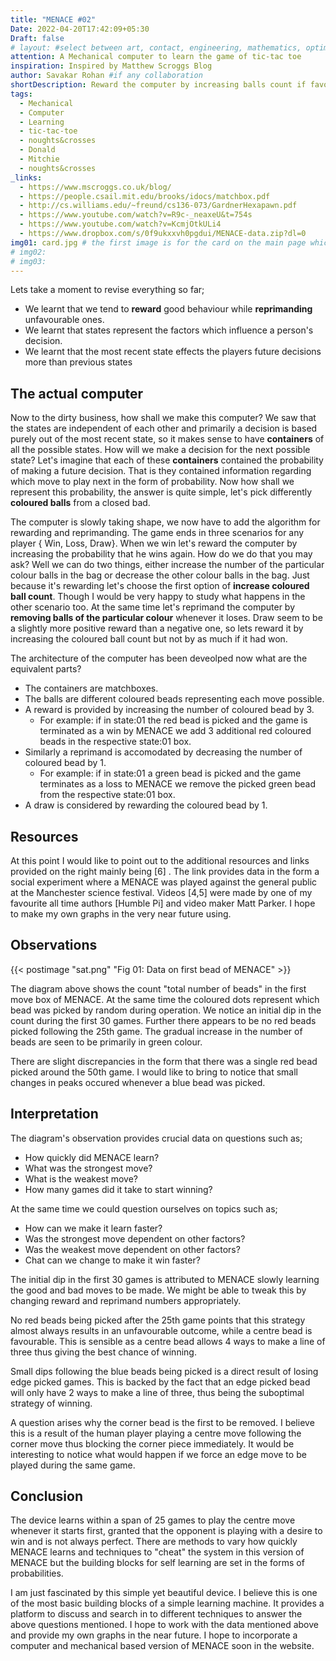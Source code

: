 ```yaml
---
title: "MENACE #02"
Date: 2022-04-20T17:42:09+05:30
Draft: false
# layout: #select between art, contact, engineering, mathematics, optimization, sports
attention: A Mechanical computer to learn the game of tic-tac toe
inspiration: Inspired by Matthew Scroggs Blog
author: Savakar Rohan #if any collaboration
shortDescription: Reward the computer by increasing balls count if favourable, while reprimand it by removing balls if the state is not good.
tags:
  - Mechanical
  - Computer
  - Learning
  - tic-tac-toe
  - noughts&crosses
  - Donald
  - Mitchie
  - noughts&crosses
_links:
  - https://www.mscroggs.co.uk/blog/
  - https://people.csail.mit.edu/brooks/idocs/matchbox.pdf
  - http://cs.williams.edu/~freund/cs136-073/GardnerHexapawn.pdf
  - https://www.youtube.com/watch?v=R9c-_neaxeU&t=754s
  - https://www.youtube.com/watch?v=KcmjOtkULi4
  - https://www.dropbox.com/s/0f9ukxxvh0pgdui/MENACE-data.zip?dl=0
img01: card.jpg # the first image is for the card on the main page which is a vertical card.
# img02:
# img03:
---
```


Lets take a moment to revise everything so far;

- We learnt that we tend to **reward** good behaviour while **reprimanding** unfavourable ones.
- We learnt that states represent the factors which influence a person's decision.
- We learnt that the most recent state effects the players future decisions more than previous states

## The actual computer

Now to the dirty business, how shall we make this computer?
We saw that the states are independent of each other and primarily a decision is based purely out of the most recent state, so it makes sense to have **containers** of all the possible states. How will we make a decision for the next possible state? Let's imagine that each of these **containers** contained the probability of making a future decision. That is they contained information regarding which move to play next in the form of probability. Now how shall we represent this probability, the answer is quite simple, let's pick differently **coloured balls** from a closed bad.

The computer is slowly taking shape, we now have to add the algorithm for rewarding and reprimanding.
The game ends in three scenarios for any player { Win, Loss, Draw}. When we win let's reward the computer by increasing the probability that he wins again. How do we do that you may ask? Well we can do two things, either increase the number of the particular colour balls in the bag or decrease the other colour balls in the bag. Just because it's rewarding let's choose the first option of **increase coloured ball count**. Though I would be very happy to study what happens in the other scenario too. At the same time let's reprimand the computer by **removing balls of the particular colour** whenever it loses. Draw seem to be a slightly more positive reward than a negative one, so lets reward it by increasing the coloured ball count but not by as much if it had won.

The architecture of the computer has been deveolped now what are the equivalent parts?

- The containers are matchboxes.
- The balls are different coloured beads representing each move possible.
- A reward is provided by increasing the number of coloured bead by 3.
  - For example: if in state:01 the red bead is picked and the game is terminated as a win by MENACE we add 3 additional red coloured beads in the respective state:01 box.
- Similarly a reprimand is accomodated by decreasing the number of coloured bead by 1.
  - For example: if in state:01 a green bead is picked and the game terminates as a loss to MENACE we remove the picked green bead from the respective state:01 box.
- A draw is considered by rewarding the coloured bead by 1.

## Resources

At this point I would like to point out to the additional resources and links provided on the right mainly being [6] . The link provides data in the form a social experiment where a MENACE was played against the general public at the Manchester science festival. Videos [4,5] were made by one of my favourite all time authors [Humble Pi] and video maker Matt Parker. I hope to make my own graphs in the very near future using.

## Observations

{{< postimage "sat.png" "Fig 01: Data on  first bead of MENACE" >}}

The diagram above shows the count "total number of beads" in the first move box of MENACE. At the same time the coloured dots represent which bead was picked by random during operation. We notice an initial dip in the count during the first 30 games. Further there appears to be no red beads picked following the 25th game. The gradual increase in the number of beads are seen to be primarily in green colour.

There are slight discrepancies in the form that there was a single red bead picked around the 50th game. I would like to bring to notice that small changes in peaks occured whenever a blue bead was picked.

## Interpretation

The diagram's observation provides crucial data on questions such as;

- How quickly did MENACE learn?
- What was the strongest move?
- What is the weakest move?
- How many games did it take to start winning?

At the same time we could question ourselves on topics such as;

- How can we make it learn faster?
- Was the strongest move dependent on other factors?
- Was the weakest move dependent on other factors?
- Chat can we change to make it win faster?

The initial dip in the first 30 games is attributed to MENACE slowly learning the good and bad moves to be made. We might be able to tweak this by changing reward and reprimand numbers appropriately.

No red beads being picked after the 25th game points that this strategy almost always results in an unfavourable outcome, while a centre bead is favourable. This is sensible as a centre bead allows 4 ways to make a line of three thus giving the best chance of winning.

Small dips following the blue beads being picked is a direct result of losing edge picked games. This is backed by the fact that an edge picked bead will only have 2 ways to make a line of three, thus being the suboptimal strategy of winning.

A question arises why the corner bead is the first to be removed. I believe this is a result of the human player playing a centre move following the corner move thus blocking the corner piece immediately. It would be interesting to notice what would happen if we force an edge move to be played during the same game.

## Conclusion

The device learns within a span of 25 games to play the centre move whenever it starts first, granted that the opponent is playing with a desire to win and is not always perfect. There are methods to vary how quickly MENACE learns and techniques to "cheat" the system in this version of MENACE but the building blocks for self learning are set in the forms of probabilities.

I am just fascinated by this simple yet beautiful device. I believe this is one of the most basic building blocks of a simple learning machine. It provides a platform to discuss and search in to different techniques to answer the above questions mentioned. I hope to work with the data mentioned above and provide my own graphs in the near future. I hope to incorporate a computer and mechanical based version of MENACE soon in the website.

